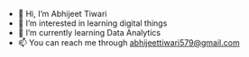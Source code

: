 - 👋 Hi, I’m Abhijeet Tiwari
- 👀 I’m interested in learning digital things
- 🌱 I’m currently learning Data Analytics
- 📫 You can reach me through abhijeettiwari579@gmail.com

<!---
AbhijeetTiwari-17/AbhijeetTiwari-17 is a ✨ special ✨ repository because its `README.md` (this file) appears on your GitHub profile.
You can click the Preview link to take a look at your changes.
--->
